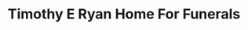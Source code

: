 ---
title: "Timothy E Ryan Home For Funerals"
url: /toms-river/timothy-e-ryan-home-for-funerals/
shop: Bestattungen
---